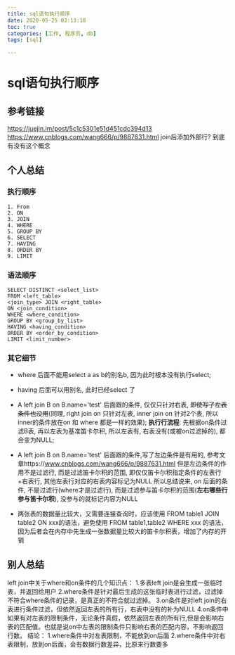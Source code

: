 ```yaml
---
title: sql语句执行顺序
date: 2020-05-25 03:13:18
toc: true
categories: [工作, 程序员, db]
tags: [sql]

---
```


# sql语句执行顺序
## 参考链接
https://juejin.im/post/5c1c5301e51d451cdc394d13
https://www.cnblogs.com/wang666/p/9887631.html
join后添加外部行?  到底有没有这个概念
 
## 个人总结
### 执行顺序
```
1. From
2. ON
3. JOIN
4. WHERE
5. GROUP BY
6. SELECT
7. HAVING
8. ORDER BY
9. LIMIT
```
### 语法顺序
 
```
SELECT DISTINCT <select_list>
FROM <left_table>
<join_type> JOIN <right_table>
ON <join_condition>
WHERE <where_condition>
GROUP BY <group_by_list>
HAVING <having_condition>
ORDER BY <order_by_condition>
LIMIT <limit_number>
```
 
 
 
### 其它细节
 
- where 后面不能用select a as b的别名b, 因为此时根本没有执行select;
 
- having 后面可以用别名, 此时已经select 了
 
- A left join  B on B.name='test' 后面跟的条件, 仅仅只针对右表,  ~~即使写了左表条件也没用~~(同理, right join on 只针对左表, inner join on 针对2个表, 所以inner的条件放在on 和 where 都是一样的效果); **执行行流程**:  先根据on条件过滤B表, 再以左表为基准笛卡尔积, 所以左表有, 右表没有(或被on过滤掉的), 都会变为NULL;
 
-  A left join  B on B.name='test' 后面跟的条件,写了左边条件是有用的, 参考文章https://www.cnblogs.com/wang666/p/9887631.html
但是左边条件的作用不是过滤行, 而是过滤笛卡尔积的范围, 即仅仅笛卡尔积指定条件的左表行+右表行, 其他左表行对应的右表内容标记为NULL
所以总结说来, on 后面的条件, 不是过滤行(where才是过滤行), 而是过滤参与笛卡尔积的范围(**左右哪些行参与笛卡尔积**), 没参与的就标记内容为NULL
- 两张表的数据量比较大，又需要连接查询时，应该使用 FROM table1 JOIN table2 ON xxx的语法，避免使用 FROM table1,table2 WHERE xxx 的语法，因为后者会在内存中先生成一张数据量比较大的笛卡尔积表，增加了内存的开销
 
## 别人总结
left join中关于where和on条件的几个知识点：
    1.多表left join是会生成一张临时表，并返回给用户
    2.where条件是针对最后生成的这张临时表进行过滤，过滤掉不符合where条件的记录，是真正的不符合就过滤掉。
    3.on条件是对left join的右表进行条件过滤，但依然返回左表的所有行，右表中没有的补为NULL
    4.on条件中如果有对左表的限制条件，无论条件真假，依然返回左表的所有行,但是会影响右表的匹配值。也就是说on中左表的限制条件只影响右表的匹配内容，不影响返回行数。
结论：
    1.where条件中对左表限制，不能放到on后面
    2.where条件中对右表限制，放到on后面，会有数据行数差异，比原来行数要多
 